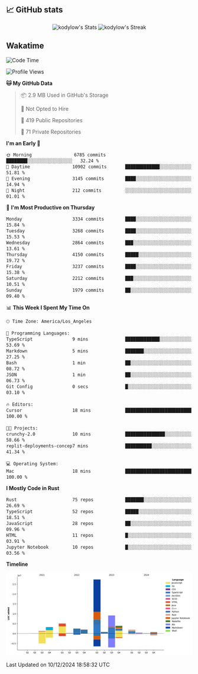 ## 📈 GitHub stats
<!--START_SECTION:github-->
<div class="badges-githubstats">
  <p align="center">
    <img src="https://github-readme-stats.vercel.app/api?username=kodylow&theme=tokyonight&show_icons=true&hide_border=true&count_private=true" alt="kodylow's Stats" height="165">
    <img src="https://github-readme-streak-stats.herokuapp.com/?user=kodylow&theme=tokyonight&hide_border=true" alt="kodylow's Streak" height="165">
  </p>
</div>
<!--END_SECTION:github-->

## Wakatime 
<!--START_SECTION:waka-->
![Code Time](http://img.shields.io/badge/Code%20Time-1%2C284%20hrs%2029%20mins-blue)

![Profile Views](http://img.shields.io/badge/Profile%20Views-4-blue)

**🐱 My GitHub Data** 

> 📦 2.9 MB Used in GitHub's Storage 
 > 
> 🚫 Not Opted to Hire
 > 
> 📜 419 Public Repositories 
 > 
> 🔑 71 Private Repositories 
 > 
**I'm an Early 🐤** 

```text
🌞 Morning                6785 commits        ████████░░░░░░░░░░░░░░░░░   32.24 % 
🌆 Daytime                10902 commits       █████████████░░░░░░░░░░░░   51.81 % 
🌃 Evening                3145 commits        ████░░░░░░░░░░░░░░░░░░░░░   14.94 % 
🌙 Night                  212 commits         ░░░░░░░░░░░░░░░░░░░░░░░░░   01.01 % 
```
📅 **I'm Most Productive on Thursday** 

```text
Monday                   3334 commits        ████░░░░░░░░░░░░░░░░░░░░░   15.84 % 
Tuesday                  3268 commits        ████░░░░░░░░░░░░░░░░░░░░░   15.53 % 
Wednesday                2864 commits        ███░░░░░░░░░░░░░░░░░░░░░░   13.61 % 
Thursday                 4150 commits        █████░░░░░░░░░░░░░░░░░░░░   19.72 % 
Friday                   3237 commits        ████░░░░░░░░░░░░░░░░░░░░░   15.38 % 
Saturday                 2212 commits        ███░░░░░░░░░░░░░░░░░░░░░░   10.51 % 
Sunday                   1979 commits        ██░░░░░░░░░░░░░░░░░░░░░░░   09.40 % 
```


📊 **This Week I Spent My Time On** 

```text
🕑︎ Time Zone: America/Los_Angeles

💬 Programming Languages: 
TypeScript               9 mins              █████████████░░░░░░░░░░░░   53.69 % 
Markdown                 5 mins              ███████░░░░░░░░░░░░░░░░░░   27.25 % 
Bash                     1 min               ██░░░░░░░░░░░░░░░░░░░░░░░   08.72 % 
JSON                     1 min               ██░░░░░░░░░░░░░░░░░░░░░░░   06.73 % 
Git Config               0 secs              █░░░░░░░░░░░░░░░░░░░░░░░░   03.10 % 

🔥 Editors: 
Cursor                   18 mins             █████████████████████████   100.00 % 

🐱‍💻 Projects: 
crunchy-2.0              10 mins             ███████████████░░░░░░░░░░   58.66 % 
replit-deployments-concep7 mins              ██████████░░░░░░░░░░░░░░░   41.34 % 

💻 Operating System: 
Mac                      18 mins             █████████████████████████   100.00 % 
```

**I Mostly Code in Rust** 

```text
Rust                     75 repos            ███████░░░░░░░░░░░░░░░░░░   26.69 % 
TypeScript               52 repos            █████░░░░░░░░░░░░░░░░░░░░   18.51 % 
JavaScript               28 repos            ██░░░░░░░░░░░░░░░░░░░░░░░   09.96 % 
HTML                     11 repos            █░░░░░░░░░░░░░░░░░░░░░░░░   03.91 % 
Jupyter Notebook         10 repos            █░░░░░░░░░░░░░░░░░░░░░░░░   03.56 % 
```



**Timeline**

![Lines of Code chart](https://raw.githubusercontent.com/Kodylow/Kodylow/master/assets/bar_graph.png)


 Last Updated on 10/12/2024 18:58:32 UTC
<!--END_SECTION:waka-->
